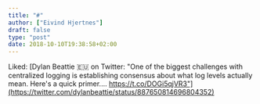 ```yaml
---
title: "#"
author: ["Eivind Hjertnes"]
draft: false
type: "post"
date: 2018-10-10T19:38:58+02:00
---
```


Liked:
[Dylan
Beattie 🇪🇺 on Twitter: "One of the biggest challenges with centralized
logging is establishing consensus about what log levels actually mean.
Here's a quick primer.... https://t.co/DOGi5qjVR3"](https://twitter.com/dylanbeattie/status/887650814696804352)
